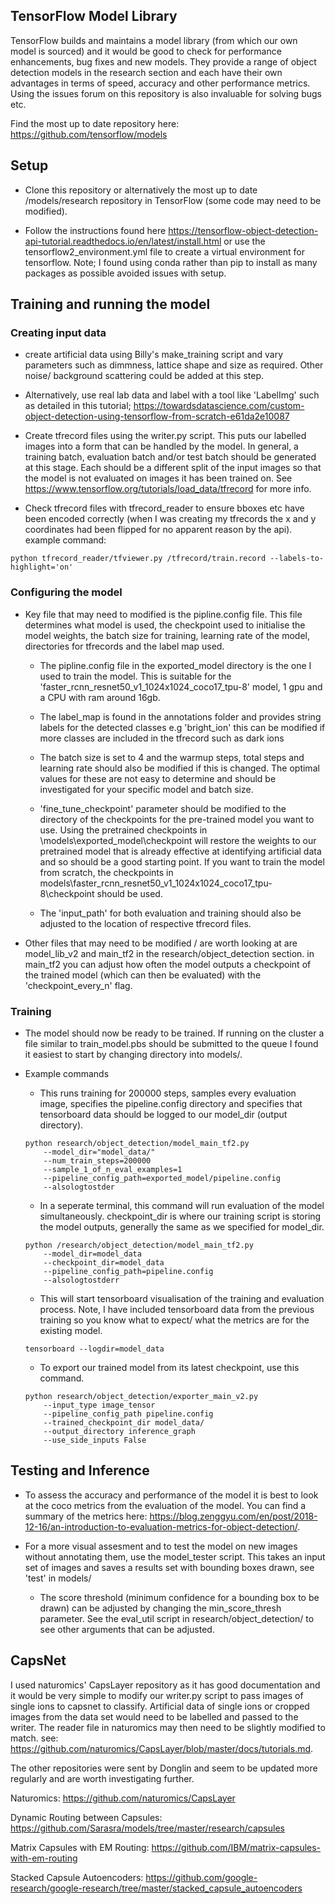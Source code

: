 ## TensorFlow Model Library
TensorFlow builds and maintains a model library (from which our own model is sourced) and it 
would be good to check for performance enhancements, bug fixes and new models. They provide a range of 
object detection models in the research section and each have their own advantages in terms of speed, accuracy and 
other performance metrics. Using the issues forum on this repository is also invaluable for solving bugs etc.

Find the most up to date repository here:
https://github.com/tensorflow/models

## Setup

- Clone this repository or alternatively the most up to date /models/research repository in TensorFlow 
(some code may need to be modified).

- Follow the instructions found here https://tensorflow-object-detection-api-tutorial.readthedocs.io/en/latest/install.html
or use the tensorflow2_environment.yml file to create a virtual environment for tensorflow. Note; I found using
conda rather than pip to install as many packages as possible avoided issues with setup.

## Training and running the model

### Creating input data

- create artificial data using Billy's make_training script and vary parameters such as dimmness, lattice
shape and size as required. Other noise/ background scattering could be added at this step.

- Alternatively, use real lab data and label with a tool like 'LabelImg' such as detailed in this tutorial;
https://towardsdatascience.com/custom-object-detection-using-tensorflow-from-scratch-e61da2e10087

- Create tfrecord files using the writer.py script. This puts our labelled images into a form that can 
be handled by the model. In general, a training batch, evaluation batch and/or test batch should be generated
at this stage. Each should be a different split of the input images so that the model is not evaluated
on images it has been trained on. See https://www.tensorflow.org/tutorials/load_data/tfrecord for more info.

- Check tfrecord files with tfrecord_reader to ensure bboxes etc have been encoded correctly 
(when I was creating my tfrecords the x and y coordinates had been flipped for no apparent reason by the api).
example command:
```
python tfrecord_reader/tfviewer.py /tfrecord/train.record --labels-to-highlight='on'
```

### Configuring the model

- Key file that may need to modified is the pipline.config file. This file determines what model is used, the checkpoint
used to initialise the model weights, the batch size for training, learning rate of the model, directories for
tfrecords and the label map used.

	- The pipline.config file in the exported_model directory is the one I used to train the model.
	This is suitable for the 'faster_rcnn_resnet50_v1_1024x1024_coco17_tpu-8' model, 1 gpu and a CPU with ram around 16gb.
	
	- The label_map is found in the annotations folder and provides string labels for the detected 
	classes e.g 'bright_ion' this can be modified if more classes are included in the tfrecord such
	as dark ions

	- The batch size is set to 4 and the warmup steps, total steps and learning rate should also be modified
	if this is changed. The optimal values for these are not easy to determine and should be investigated for your specific
	model and batch size.

	- 'fine_tune_checkpoint' parameter should be modified to the directory of the checkpoints for the pre-trained
	model you want to use. Using the pretrained checkpoints in \models\exported_model\checkpoint will restore the weights
	to our pretrained model that is already effective at identifying artificial data and so should be a good starting point.
	If you want to train the model from scratch, the checkpoints in models\faster_rcnn_resnet50_v1_1024x1024_coco17_tpu-8\checkpoint 
	should be used.

	- The 'input_path' for both evaluation and training should also be adjusted to the location of respective
	tfrecord files.

- Other files that may need to be modified / are worth looking at are model_lib_v2 and main_tf2 in the research/object_detection section.
in main_tf2 you can adjust how often the model outputs a checkpoint of the trained model (which can then be evaluated)
with the 'checkpoint_every_n' flag.

### Training

- The model should now be ready to be trained. If running on the cluster a file similar to train_model.pbs should be submitted
to the queue I found it easiest to start by changing directory into models/.

- Example commands
	- This runs training for 200000 steps, samples every evaluation image, specifies the pipeline.config directory and 
	specifies that tensorboard data should be logged to our model_dir (output directory).
	```
	python research/object_detection/model_main_tf2.py 
		--model_dir="model_data/" 
		--num_train_steps=200000  
		--sample_1_of_n_eval_examples=1  
		--pipeline_config_path=exported_model/pipeline.config  
		--alsologtostder
	```
	- In a seperate terminal, this command will run evaluation of the model simultaneously. checkpoint_dir is 
	where our training script is storing the model outputs, generally the same as we specified for model_dir.
	```
	python /research/object_detection/model_main_tf2.py 
		--model_dir=model_data  
		--checkpoint_dir=model_data 
		--pipeline_config_path=pipeline.config 
		--alsologtostderr
	```
	- This will start tensorboard visualisation of the training and evaluation process. Note, I have included tensorboard data from the previous training so you know 
	what to expect/ what the metrics are for the existing model.
	```
	tensorboard --logdir=model_data
	```
	- To export our trained model from its latest checkpoint, use this command.
	```
	python research/object_detection/exporter_main_v2.py 
		--input_type image_tensor 
		--pipeline_config_path pipeline.config 
		--trained_checkpoint_dir model_data/ 
		--output_directory inference_graph  
		--use_side_inputs False
	```
## Testing and Inference

- To assess the accuracy and performance of the model it is best to look at the coco metrics from the 
evaluation of the model. You can find a summary of the metrics here: 
https://blog.zenggyu.com/en/post/2018-12-16/an-introduction-to-evaluation-metrics-for-object-detection/.

- For a more visual assesment and to test the model on new images without annotating them, use the model_tester script.
This takes an input set of images and saves a results set with bounding boxes drawn, see 'test' in models/
	- The score threshold (minimum confidence for a bounding box to be drawn) can be adjusted by changing the min_score_thresh
	parameter.
	See the eval_util script in research/object_detection/ to see other arguments that can be adjusted.


## CapsNet

I used naturomics' CapsLayer repository as it has good documentation and it would be very simple to modify our writer.py script 
to pass images of single ions to capsnet to classify. Artificial data of single ions or cropped images from the data set would
need to be labelled and passed to the writer. The reader file in naturomics may then need to be slightly modified to match.
see: https://github.com/naturomics/CapsLayer/blob/master/docs/tutorials.md.

The other repositories were sent by Donglin and seem to be updated more regularly and are worth investigating further.

Naturomics: https://github.com/naturomics/CapsLayer

Dynamic Routing between Capsules: https://github.com/Sarasra/models/tree/master/research/capsules

Matrix Capsules with EM Routing: https://github.com/IBM/matrix-capsules-with-em-routing

Stacked Capsule Autoencoders: https://github.com/google-research/google-research/tree/master/stacked_capsule_autoencoders

